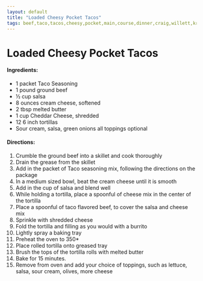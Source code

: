 ```yaml
---
layout: default
title: "Loaded Cheesy Pocket Tacos"
tags: beef,taco,tacos,cheesy,pocket,main,course,dinner,craig,willett,kristen
---
```

# Loaded Cheesy Pocket Tacos

#### Ingredients:
- 1 packet Taco Seasoning
- 1 pound ground beef
- ½ cup salsa
- 8 ounces cream cheese, softened
- 2 tbsp melted butter
- 1 cup Cheddar Cheese, shredded
- 12 6 inch tortillas
- Sour cream, salsa, green onions all toppings optional

#### Directions:
1. Crumble the ground beef into a skillet and cook thoroughly
2. Drain the grease from the skillet
3. Add in the packet of Taco seasoning mix, following the directions on the package
4. In a medium sized bowl, beat the cream cheese until it is smooth
5. Add in the cup of salsa and blend well
6. While holding a tortilla, place a spoonful of cheese mix in the center of the tortilla
7. Place a spoonful of taco flavored beef, to cover the salsa and cheese mix
8. Sprinkle with shredded cheese
9. Fold the tortilla and filling as you would with a burrito
10. Lightly spray a baking tray
11. Preheat the oven to 350*
12. Place rolled tortilla onto greased tray
13. Brush the tops of the tortilla rolls with melted butter
14. Bake for 15 minutes.
15. Remove from oven and add your choice of toppings, such as lettuce, salsa, sour cream, olives, more cheese
